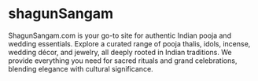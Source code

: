 # shagunSangam
ShagunSangam.com is your go-to site for authentic Indian pooja and wedding essentials. Explore a curated range of pooja thalis, idols, incense, wedding décor, and jewelry, all deeply rooted in Indian traditions. We provide everything you need for sacred rituals and grand celebrations, blending elegance with cultural significance.
